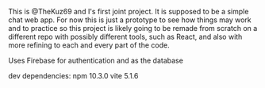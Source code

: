 This is @TheKuz69 and I's first joint project. It is supposed to be a simple chat web app.
For now this is just a prototype to see how things may work and to practice so this project is likely going to be remade from scratch on a different repo with possibly different tools, such as React, and also with more refining to each and every part of the code.


Uses Firebase for authentication and as the database

dev dependencies:
npm 10.3.0 
vite 5.1.6
